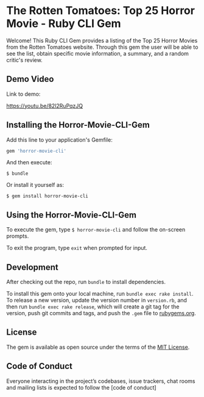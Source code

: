 # The Rotten Tomatoes: Top 25 Horror Movie - Ruby CLI Gem

Welcome! This Ruby CLI Gem provides a listing of the Top 25 Horror Movies from the Rotten Tomatoes website. Through this gem the user will be able to see the list, obtain specific movie information, a summary, and a random critic's review. 

## Demo Video

Link to demo: 

https://youtu.be/82l2RuPqzJQ

## Installing the Horror-Movie-CLI-Gem

Add this line to your application's Gemfile:

```ruby
gem 'horror-movie-cli'
```

And then execute:

    $ bundle

Or install it yourself as:

    $ gem install horror-movie-cli

## Using the Horror-Movie-CLI-Gem

To execute the gem, type `$ horror-movie-cli` and follow the on-screen prompts.

To exit the program, type `exit` when prompted for input.

## Development

After checking out the repo, run `bundle` to install dependencies.

To install this gem onto your local machine, run `bundle exec rake install`. To release a new version, update the version number in `version.rb`, and then run `bundle exec rake release`, which will create a git tag for the version, push git commits and tags, and push the `.gem` file to [rubygems.org](https://rubygems.org).


## License

The gem is available as open source under the terms of the [MIT License](https://opensource.org/licenses/MIT).

## Code of Conduct

Everyone interacting in the project’s codebases, issue trackers, chat rooms and mailing lists is expected to follow the [code of conduct]